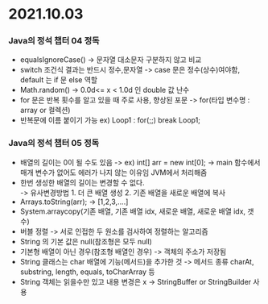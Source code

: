 # 2021.10.03

### Java의 정석 챕터 04 정독

- equalsIgnoreCase() -> 문자열 대소문자 구분하지 않고 비교
- switch 조건식 결과는 반드시 정수,문자열 -> case 문은 정수(상수)여야함, default 는 if 문 else 역할
- Math.random() -> 0.0d<= x < 1.0d 인 double 값 난수
- for 문은 반복 횟수를 알고 있을 때 주로 사용, 향상된 포문 -> for(타입 변수명 : array or 컬렉션)
- 반복문에 이름 붙이기 가능 ex) Loop1 : for(;;) break Loop1;  

### Java의 정석 챕터 05 정독

- 배열의 길이는 0이 될 수도 있음 -> ex) int[] arr = new int[0]; -> main 함수에서 매개 변수가 없어도 에러가 나지 않는 이유임 JVM에서 처리해줌
- 한번 생성한 배열의 길이는 변경할 수 없다.  
 ->  유사변경방법 1. 더 큰 배열 생성 2. 기존 배열을 새로운 배열에 복사
- Arrays.toString(arr); -> [1,2,3,....]
- System.arraycopy(기존 배열, 기존 배열 idx, 새로운 배열, 새로운 배열 idx, 갯수)
- 버블 정렬 -> 서로 인접한 두 원소를 검사하여 정렬하는 알고리즘
- String 의 기본 값은 null(참조형은 모두 null)
- 기본형 배열이 아닌 경우(참조형 배열인 경우) -> 객체의 주소가 저장됨
- String 클래스는 char 배열에 기능(메서드)을 추가한 것 -> 메서드 종류 charAt, substring, length, equals, toCharArray 등
- String 객체는 읽을수만 있고 내용 변경은 x -> StringBuffer or StringBuilder 사용 

